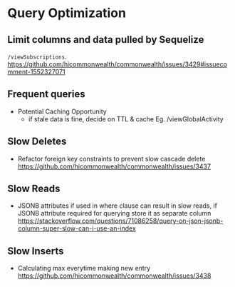 # Query Optimization

## Limit columns and data pulled by Sequelize
`/viewSubscriptions`.   
https://github.com/hicommonwealth/commonwealth/issues/3429#issuecomment-1552327071

## Frequent queries
- Potential Caching Opportunity 
  - if stale data is fine, decide on TTL & cache 
  Eg. /viewGlobalActivity

## Slow Deletes
- Refactor foreign key constraints to prevent slow cascade delete
https://github.com/hicommonwealth/commonwealth/issues/3437

## Slow Reads
- JSONB attributes if used in where clause can result in slow reads, if JSONB attribute required for querying store it as separate column
https://stackoverflow.com/questions/71086258/query-on-json-jsonb-column-super-slow-can-i-use-an-index

## Slow Inserts
- Calculating max everytime making new entry
https://github.com/hicommonwealth/commonwealth/issues/3438